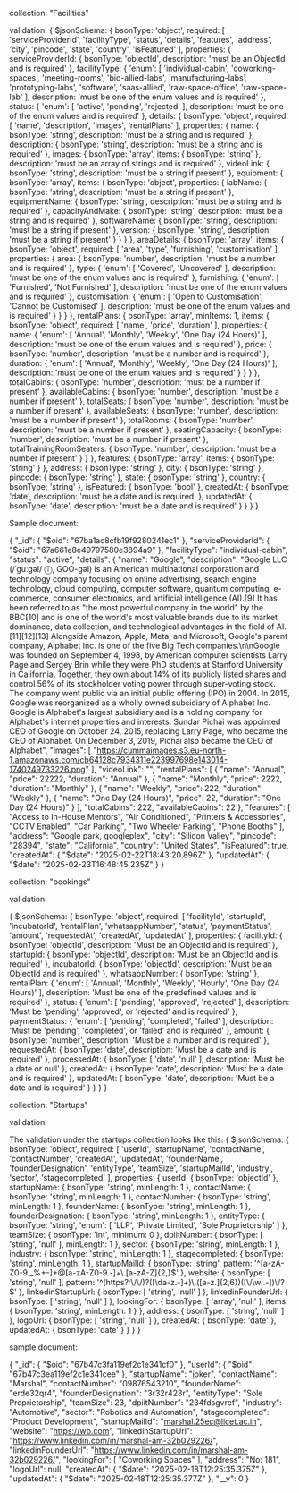 collection: "Facilities"

validation:
{
  $jsonSchema: {
    bsonType: 'object',
    required: [
      'serviceProviderId',
      'facilityType',
      'status',
      'details',
      'features',
      'address',
      'city',
      'pincode',
      'state',
      'country',
      'isFeatured'
    ],
    properties: {
      serviceProviderId: {
        bsonType: 'objectId',
        description: 'must be an ObjectId and is required'
      },
      facilityType: {
        'enum': [
          'individual-cabin',
          'coworking-spaces',
          'meeting-rooms',
          'bio-allied-labs',
          'manufacturing-labs',
          'prototyping-labs',
          'software',
          'saas-allied',
          'raw-space-office',
          'raw-space-lab'
        ],
        description: 'must be one of the enum values and is required'
      },
      status: {
        'enum': [
          'active',
          'pending',
          'rejected'
        ],
        description: 'must be one of the enum values and is required'
      },
      details: {
        bsonType: 'object',
        required: [
          'name',
          'description',
          'images',
          'rentalPlans'
        ],
        properties: {
          name: {
            bsonType: 'string',
            description: 'must be a string and is required'
          },
          description: {
            bsonType: 'string',
            description: 'must be a string and is required'
          },
          images: {
            bsonType: 'array',
            items: {
              bsonType: 'string'
            },
            description: 'must be an array of strings and is required'
          },
          videoLink: {
            bsonType: 'string',
            description: 'must be a string if present'
          },
          equipment: {
            bsonType: 'array',
            items: {
              bsonType: 'object',
              properties: {
                labName: {
                  bsonType: 'string',
                  description: 'must be a string if present'
                },
                equipmentName: {
                  bsonType: 'string',
                  description: 'must be a string and is required'
                },
                capacityAndMake: {
                  bsonType: 'string',
                  description: 'must be a string and is required'
                },
                softwareName: {
                  bsonType: 'string',
                  description: 'must be a string if present'
                },
                version: {
                  bsonType: 'string',
                  description: 'must be a string if present'
                }
              }
            }
          },
          areaDetails: {
            bsonType: 'array',
            items: {
              bsonType: 'object',
              required: [
                'area',
                'type',
                'furnishing',
                'customisation'
              ],
              properties: {
                area: {
                  bsonType: 'number',
                  description: 'must be a number and is required'
                },
                type: {
                  'enum': [
                    'Covered',
                    'Uncovered'
                  ],
                  description: 'must be one of the enum values and is required'
                },
                furnishing: {
                  'enum': [
                    'Furnished',
                    'Not Furnished'
                  ],
                  description: 'must be one of the enum values and is required'
                },
                customisation: {
                  'enum': [
                    'Open to Customisation',
                    'Cannot be Customised'
                  ],
                  description: 'must be one of the enum values and is required'
                }
              }
            }
          },
          rentalPlans: {
            bsonType: 'array',
            minItems: 1,
            items: {
              bsonType: 'object',
              required: [
                'name',
                'price',
                'duration'
              ],
              properties: {
                name: {
                  'enum': [
                    'Annual',
                    'Monthly',
                    'Weekly',
                    'One Day (24 Hours)'
                  ],
                  description: 'must be one of the enum values and is required'
                },
                price: {
                  bsonType: 'number',
                  description: 'must be a number and is required'
                },
                duration: {
                  'enum': [
                    'Annual',
                    'Monthly',
                    'Weekly',
                    'One Day (24 Hours)'
                  ],
                  description: 'must be one of the enum values and is required'
                }
              }
            }
          },
          totalCabins: {
            bsonType: 'number',
            description: 'must be a number if present'
          },
          availableCabins: {
            bsonType: 'number',
            description: 'must be a number if present'
          },
          totalSeats: {
            bsonType: 'number',
            description: 'must be a number if present'
          },
          availableSeats: {
            bsonType: 'number',
            description: 'must be a number if present'
          },
          totalRooms: {
            bsonType: 'number',
            description: 'must be a number if present'
          },
          seatingCapacity: {
            bsonType: 'number',
            description: 'must be a number if present'
          },
          totalTrainingRoomSeaters: {
            bsonType: 'number',
            description: 'must be a number if present'
          }
        }
      },
      features: {
        bsonType: 'array',
        items: {
          bsonType: 'string'
        }
      },
      address: {
        bsonType: 'string'
      },
      city: {
        bsonType: 'string'
      },
      pincode: {
        bsonType: 'string'
      },
      state: {
        bsonType: 'string'
      },
      country: {
        bsonType: 'string'
      },
      isFeatured: {
        bsonType: 'bool'
      },
      createdAt: {
        bsonType: 'date',
        description: 'must be a date and is required'
      },
      updatedAt: {
        bsonType: 'date',
        description: 'must be a date and is required'
      }
    }
  }
}

Sample document:

{
  "_id": {
    "$oid": "67ba1ac8cfb19f9280241ec1"
  },
  "serviceProviderId": {
    "$oid": "67a661e8e49797580e3894a9"
  },
  "facilityType": "individual-cabin",
  "status": "active",
  "details": {
    "name": "Google",
    "description": "Google LLC (/ˈɡuːɡəl/ ⓘ, GOO-gəl) is an American multinational corporation and technology company focusing on online advertising, search engine technology, cloud computing, computer software, quantum computing, e-commerce, consumer electronics, and artificial intelligence (AI).[9] It has been referred to as \"the most powerful company in the world\" by the BBC[10] and is one of the world's most valuable brands due to its market dominance, data collection, and technological advantages in the field of AI.[11][12][13] Alongside Amazon, Apple, Meta, and Microsoft, Google's parent company, Alphabet Inc. is one of the five Big Tech companies.\n\nGoogle was founded on September 4, 1998, by American computer scientists Larry Page and Sergey Brin while they were PhD students at Stanford University in California. Together, they own about 14% of its publicly listed shares and control 56% of its stockholder voting power through super-voting stock. The company went public via an initial public offering (IPO) in 2004. In 2015, Google was reorganized as a wholly owned subsidiary of Alphabet Inc. Google is Alphabet's largest subsidiary and is a holding company for Alphabet's internet properties and interests. Sundar Pichai was appointed CEO of Google on October 24, 2015, replacing Larry Page, who became the CEO of Alphabet. On December 3, 2019, Pichai also became the CEO of Alphabet",
    "images": [
      "https://cummaimages.s3.eu-north-1.amazonaws.com/cb64128c7934311e223997698e143014-1740249733226.png"
    ],
    "videoLink": "",
    "rentalPlans": [
      {
        "name": "Annual",
        "price": 22222,
        "duration": "Annual"
      },
      {
        "name": "Monthly",
        "price": 2222,
        "duration": "Monthly"
      },
      {
        "name": "Weekly",
        "price": 222,
        "duration": "Weekly"
      },
      {
        "name": "One Day (24 Hours)",
        "price": 22,
        "duration": "One Day (24 Hours)"
      }
    ],
    "totalCabins": 222,
    "availableCabins": 22
  },
  "features": [
    "Access to In-House Mentors",
    "Air Conditioned",
    "Printers & Accessories",
    "CCTV Enabled",
    "Car Parking",
    "Two Wheeler Parking",
    "Phone Booths"
  ],
  "address": "Google park, googleplex",
  "city": "Silicon Valley",
  "pincode": "28394",
  "state": "California",
  "country": "United States",
  "isFeatured": true,
  "createdAt": {
    "$date": "2025-02-22T18:43:20.896Z"
  },
  "updatedAt": {
    "$date": "2025-02-23T16:48:45.235Z"
  }
}


collection: "bookings"

validation:

{
  $jsonSchema: {
    bsonType: 'object',
    required: [
      'facilityId',
      'startupId',
      'incubatorId',
      'rentalPlan',
      'whatsappNumber',
      'status',
      'paymentStatus',
      'amount',
      'requestedAt',
      'createdAt',
      'updatedAt'
    ],
    properties: {
      facilityId: {
        bsonType: 'objectId',
        description: 'Must be an ObjectId and is required'
      },
      startupId: {
        bsonType: 'objectId',
        description: 'Must be an ObjectId and is required'
      },
      incubatorId: {
        bsonType: 'objectId',
        description: 'Must be an ObjectId and is required'
      },
      whatsappNumber: {
        bsonType: 'string'
      },
      rentalPlan: {
        'enum': [
          'Annual',
          'Monthly',
          'Weekly',
          'Hourly',
          'One Day (24 Hours)'
        ],
        description: 'Must be one of the predefined values and is required'
      },
      status: {
        'enum': [
          'pending',
          'approved',
          'rejected'
        ],
        description: 'Must be \'pending\', \'approved\', or \'rejected\' and is required'
      },
      paymentStatus: {
        'enum': [
          'pending',
          'completed',
          'failed'
        ],
        description: 'Must be \'pending\', \'completed\', or \'failed\' and is required'
      },
      amount: {
        bsonType: 'number',
        description: 'Must be a number and is required'
      },
      requestedAt: {
        bsonType: 'date',
        description: 'Must be a date and is required'
      },
      processedAt: {
        bsonType: [
          'date',
          'null'
        ],
        description: 'Must be a date or null'
      },
      createdAt: {
        bsonType: 'date',
        description: 'Must be a date and is required'
      },
      updatedAt: {
        bsonType: 'date',
        description: 'Must be a date and is required'
      }
    }
  }
}

collection: "Startups"

validation:

The validation under the startups collection looks like this:
{
  $jsonSchema: {
    bsonType: 'object',
    required: [
      'userId',
      'startupName',
      'contactName',
      'contactNumber',
      'createdAt',
      'updatedAt',
      'founderName',
      'founderDesignation',
      'entityType',
      'teamSize',
      'startupMailId',
      'industry',
      'sector',
      'stagecompleted'
    ],
    properties: {
      userId: {
        bsonType: 'objectId'
      },
      startupName: {
        bsonType: 'string',
        minLength: 1
      },
      contactName: {
        bsonType: 'string',
        minLength: 1
      },
      contactNumber: {
        bsonType: 'string',
        minLength: 1
      },
      founderName: {
        bsonType: 'string',
        minLength: 1
      },
      founderDesignation: {
        bsonType: 'string',
        minLength: 1
      },
      entityType: {
        bsonType: 'string',
        'enum': [
          'LLP',
          'Private Limited',
          'Sole Proprietorship'
        ]
      },
      teamSize: {
        bsonType: 'int',
        minimum: 0
      },
      dpiitNumber: {
        bsonType: [
          'string',
          'null'
        ],
        minLength: 1
      },
      sector: {
        bsonType: 'string',
        minLength: 1
      },
      industry: {
        bsonType: 'string',
        minLength: 1
      },
      stagecompleted: {
        bsonType: 'string',
        minLength: 1
      },
      startupMailId: {
        bsonType: 'string',
        pattern: '^[a-zA-Z0-9._%+-]+@[a-zA-Z0-9.-]+\\.[a-zA-Z]{2,}$'
      },
      website: {
        bsonType: [
          'string',
          'null'
        ],
        pattern: '^(https?:\\/\\/)?([\\da-z.-]+)\\.([a-z.]{2,6})([\\/\\w .-])\\/?$'
      },
      linkedinStartupUrl: {
        bsonType: [
          'string',
          'null'
        ]
      },
      linkedinFounderUrl: {
        bsonType: [
          'string',
          'null'
        ]
      },
      lookingFor: {
        bsonType: [
          'array',
          'null'
        ],
        items: {
          bsonType: 'string',
          minLength: 1
        }
      },
      address: {
        bsonType: [
          'string',
          'null'
        ]
      },
      logoUrl: {
        bsonType: [
          'string',
          'null'
        ]
      },
      createdAt: {
        bsonType: 'date'
      },
      updatedAt: {
        bsonType: 'date'
      }
    }
  }
}

sample document:

{
  "_id": {
    "$oid": "67b47c3fa119ef2c1e341cf0"
  },
  "userId": {
    "$oid": "67b47c3ea119ef2c1e341cee"
  },
  "startupName": "joker",
  "contactName": "Marshal",
  "contactNumber": "09876543210",
  "founderName": "erde32qr4",
  "founderDesignation": "3r32r423r",
  "entityType": "Sole Proprietorship",
  "teamSize": 23,
  "dpiitNumber": "234fdsgvref",
  "industry": "Automotive",
  "sector": "Robotics and Automation",
  "stagecompleted": "Product Development",
  "startupMailId": "marshal.25ec@licet.ac.in",
  "website": "https://wb.com",
  "linkedinStartupUrl": "https://www.linkedin.com/in/marshal-am-32b029226/",
  "linkedinFounderUrl": "https://www.linkedin.com/in/marshal-am-32b029226/",
  "lookingFor": [
    "Coworking Spaces"
  ],
  "address": "No: 181",
  "logoUrl": null,
  "createdAt": {
    "$date": "2025-02-18T12:25:35.375Z"
  },
  "updatedAt": {
    "$date": "2025-02-18T12:25:35.377Z"
  },
  "__v": 0
}
